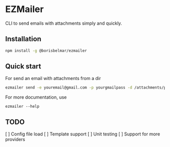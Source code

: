# EZMailer

CLI to send emails with attachments simply and quickly.

## Installation

```bash
npm install -g @borisbelmar/ezmailer
```

## Quick start

For send an email with attachments from a dir

```bash
ezmailer send -e youremail@gmail.com -p yourgmailpass -d /attachments/path
```

For more documentation, use

```
ezmailer --help
```

## TODO

[ ] Config file load
[ ] Template support
[ ] Unit testing
[ ] Support for more providers
